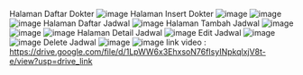 Halaman Daftar Dokter ![image](https://github.com/user-attachments/assets/489d1693-040c-43f5-ab9c-af20bf65146e)
Halaman Insert Dokter ![image](https://github.com/user-attachments/assets/df2e7ef8-2ccc-40f0-ad97-7ec77011248c) 
![image](https://github.com/user-attachments/assets/5abe4f64-6e0a-4f3c-acce-d9933c0886cf) 
![image](https://github.com/user-attachments/assets/67f6b65b-1e74-45f4-b207-6e07ac439083)
Halaman Daftar Jadwal ![image](https://github.com/user-attachments/assets/8b339d3d-9454-49b6-bc10-6a5557ad8cc9)
Halaman Tambah Jadwal ![image](https://github.com/user-attachments/assets/184d5871-cb87-4e35-9145-76b7e04e3db8)
![image](https://github.com/user-attachments/assets/66bbb9f8-ec8f-40dd-bf28-ff34ac15eddd)
![image](https://github.com/user-attachments/assets/320bb369-1ab0-446a-9ba9-2f72f5f80276)
Halaman Detail Jadwal ![image](https://github.com/user-attachments/assets/1f28c43b-b599-4b71-9fa6-5d9413edb528)
Edit Jadwal ![image](https://github.com/user-attachments/assets/6eb8f081-74f4-449f-9939-80e7ff7e28c4)
![image](https://github.com/user-attachments/assets/67f6b65b-1e74-45f4-b207-6e07ac439083)
Delete Jadwal ![image](https://github.com/user-attachments/assets/74340b36-1b80-45ad-b3d8-c8513fc5a4dc)
![image](https://github.com/user-attachments/assets/67f6b65b-1e74-45f4-b207-6e07ac439083)
link video : https://drive.google.com/file/d/1LpWW6x3EhxsoN76fIsyINpkqlxjV8t-e/view?usp=drive_link
